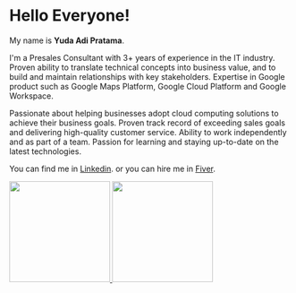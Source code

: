 # Hello Everyone! 

My name is **Yuda Adi Pratama**.

I'm a Presales Consultant with 3+ years of experience in the IT industry. Proven ability to translate technical concepts into business value, and to build and maintain relationships with key stakeholders. Expertise in Google product such as Google Maps Platform, Google Cloud Platform and Google Workspace.

Passionate about helping businesses adopt cloud computing solutions to achieve their business goals. Proven track record of exceeding sales goals and delivering high-quality customer service. Ability to work independently and as part of a team. Passion for learning and staying up-to-date on the latest technologies.

You can find me in [Linkedin](https://www.linkedin.com/in/yuda-adi-pratama/).
or you can hire me in [Fiver](https://www.fiverr.com/yudaduy).

<p align="left">
<a href="https://github.com/yudaa48">
  <img height="180em" src="https://github-readme-stats-eight-theta.vercel.app/api?username=yudaa48&show_icons=true&theme=algolia&include_all_commits=true&count_private=true"/>
  <img height="180em" src="https://github-readme-stats-eight-theta.vercel.app/api/top-langs/?username=yudaa48&layout=compact&langs_count=8&theme=algolia"/>
</a>
</p>
